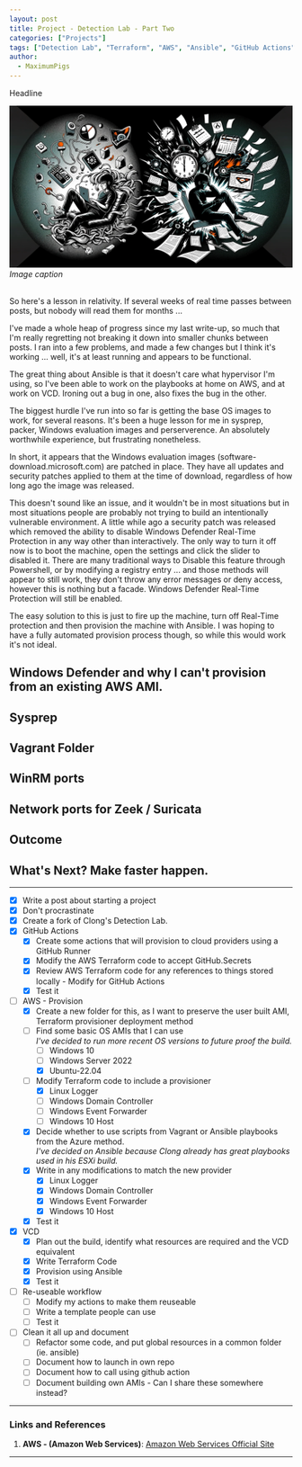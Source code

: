 ```yaml
---
layout: post
title: Project - Detection Lab - Part Two
categories: ["Projects"]
tags: ["Detection Lab", "Terraform", "AWS", "Ansible", "GitHub Actions", "AWS"]
author:
  - MaximumPigs
---
```


Headline

![Image Title](/assets/images/procrastination_vs_hyperfocus.webp "ChatGPT prompt")  
*Image caption*  
<br />

So here's a lesson in relativity. If several weeks of real time passes between posts, but nobody will read them for months ... 

I've made a whole heap of progress since my last write-up, so much that I'm really regretting not breaking it down into smaller chunks between posts. I ran into a few problems, and made a few changes but I think it's working ... well, it's at least running and appears to be functional.

The great thing about Ansible is that it doesn't care what hypervisor I'm using, so I've been able to work on the playbooks at home on AWS, and at work on VCD. Ironing out a bug in one, also fixes the bug in the other.

The biggest hurdle I've run into so far is getting the base OS images to work, for several reasons. It's been a huge lesson for me in sysprep, packer, Windows evaluation images and perserverence. An absolutely worthwhile experience, but frustrating nonetheless.

In short, it appears that the Windows evaluation images (software-download.microsoft.com) are patched in place. They have all updates and security patches applied to them at the time of download, regardless of how long ago the image was released.

This doesn't sound like an issue, and it wouldn't be in most situations but in most situations people are probably not trying to build an intentionally vulnerable environment. A little while ago a security patch was released which removed the ability to disable Windows Defender Real-Time Protection in any way other than interactively. The only way to turn it off now is to boot the machine, open the settings and click the slider to disabled it. There are many traditional ways to Disable this feature through Powershell, or by modifying a registry entry ... and those methods will appear to still work, they don't throw any error messages or deny access, however this is nothing but a facade. Windows Defender Real-Time Protection will still be enabled.

The easy solution to this is just to fire up the machine, turn off Real-Time protection and then provision the machine with Ansible. I was hoping to have a fully automated provision process though, so while this would work it's not ideal.

## Windows Defender and why I can't provision from an existing AWS AMI.

## Sysprep

## Vagrant Folder

## WinRM ports

## Network ports for Zeek / Suricata

## Outcome

## What's Next? Make faster happen.

-----------------------

- [X] Write a post about starting a project
- [X] Don't procrastinate
- [X] Create a fork of Clong's Detection Lab. 
- [X] GitHub Actions
  - [X] Create some actions that will provision to cloud providers using a GitHub Runner
  - [X] Modify the AWS Terraform code to accept GitHub.Secrets
  - [X] Review AWS Terraform code for any references to things stored locally - Modify for GitHub Actions
  - [X] Test it
- [ ] AWS - Provision
  - [X] Create a new folder for this, as I want to preserve the user built AMI, Terraform provisioner deployment method
  - [ ] Find some basic OS AMIs that I can use  
      *I've decided to run more recent OS versions to future proof the build.*
      - [ ] Windows 10
      - [ ] Windows Server 2022
      - [X] Ubuntu-22.04
  - [ ] Modify Terraform code to include a provisioner  
    - [X] Linux Logger
    - [ ] Windows Domain Controller
    - [ ] Windows Event Forwarder
    - [ ] Windows 10 Host
  - [X] Decide whether to use scripts from Vagrant or Ansible playbooks from the Azure method.  
    *I've decided on Ansible because Clong already has great playbooks used in his ESXi build.*
  - [X] Write in any modifications to match the new provider
    - [X] Linux Logger
    - [X] Windows Domain Controller
    - [X] Windows Event Forwarder
    - [X] Windows 10 Host
  - [X] Test it
- [X] VCD
  - [X] Plan out the build, identify what resources are required and the VCD equivalent
  - [X] Write Terraform Code
  - [X] Provision using Ansible
  - [X] Test it
- [ ] Re-useable workflow
  - [ ] Modify my actions to make them reuseable
  - [ ] Write a template people can use
  - [ ] Test it
- [ ] Clean it all up and document
  - [ ] Refactor some code, and put global resources in a common folder (ie. ansible)
  - [ ] Document how to launch in own repo
  - [ ] Document how to call using github action
  - [ ] Document building own AMIs - Can I share these somewhere instead?

---

### Links and References

1. **AWS - (Amazon Web Services)**: [Amazon Web Services Official Site](https://aws.amazon.com/)

---

[1]: https://github.com/MaximumPigs/DetectionLab/tree/v0.1.0 "MaxiumumPigs DetectionLab Version 0.1.0"
